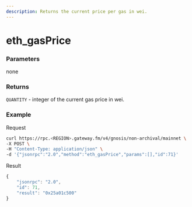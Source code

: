 ```yaml
---
description: Returns the current price per gas in wei.
---
```


# eth_gasPrice

### Parameters

none

### Returns

`QUANTITY` - integer of the current gas price in wei.

### **Example**

Request

```bash
curl https://rpc.<REGION>.gateway.fm/v4/gnosis/non-archival/mainnet \
-X POST \
-H "Content-Type: application/json" \
-d '{"jsonrpc":"2.0","method":"eth_gasPrice","params":[],"id":71}'
```

Result

```javascript
{
    "jsonrpc": "2.0",
    "id": 71,
    "result": "0x25a01c500"
}
```
